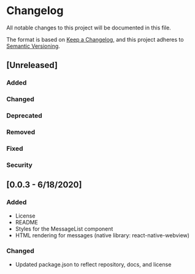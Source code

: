 # Changelog

All notable changes to this project will be documented in this file.

The format is based on [Keep a Changelog](https://keepachangelog.com/en/1.0.0/),
and this project adheres to [Semantic Versioning](https://semver.org/spec/v2.0.0.html).

## [Unreleased]

### Added

### Changed

### Deprecated

### Removed

### Fixed

### Security

## [0.0.3 - 6/18/2020]

### Added

- License
- README
- Styles for the MessageList component
- HTML rendering for messages (native library: react-native-webview)

### Changed

- Updated package.json to reflect repository, docs, and license
